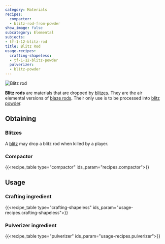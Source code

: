 ```yaml
---
category: Materials
recipes:
  compactor:
  - blitz-rod-from-powder
show_image: false
subcategory: Elemental
subjects:
- tf-1-12-blitz-rod
title: Blitz Rod
usage-recipes:
  crafting-shapeless:
  - tf-1-12-blitz-powder
  pulverizer:
  - blitz-powder
---
```


![Blitz rod](/images/docs/1.12/thermal-foundation/blitz-rod.png)


**Blitz rods** are materials that are dropped by [blitzes](../blitz/). They
are the air elemental versions of [blaze
rods](https://minecraft.gamepedia.com/Blaze_Rod). Their only use is to be
processed into [blitz powder](../blitz-powder/).


Obtaining
---------

### Blitzes
A [blitz](../blitz/) may drop a blitz rod when killed by a player.

### Compactor
{{<recipe_table type="compactor" ids_param="recipes.compactor">}}


Usage
-----

### Crafting ingredient
{{<recipe_table type="crafting-shapeless" ids_param="usage-recipes.crafting-shapeless">}}

### Pulverizer ingredient
{{<recipe_table type="pulverizer" ids_param="usage-recipes.pulverizer">}}
